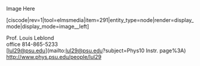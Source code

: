 Image Here

[ciscode|rev=1|tool=elmsmedia|item=291|entity_type=node|render=display_mode|display_mode=image__left]

Prof. Louis Leblond  
office 814-865-5233  
[lul29@psu.edu](mailto:lul29@psu.edu?subject=Phys10 Instr. page%3A)
http://www.phys.psu.edu/people/lul29





